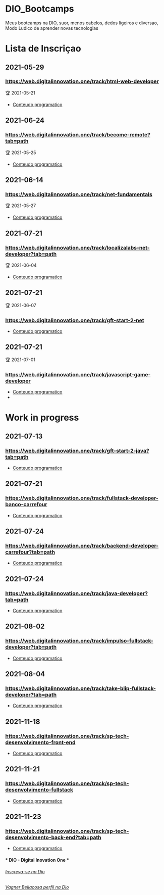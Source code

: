 # DIO_Bootcamps
Meus bootcamps na DIO, suor, menos cabelos, dedos ligeiros e diversao, Modo Ludico de aprender novas tecnologias

# Lista de Inscriçao

## 2021-05-29 
### https://web.digitalinnovation.one/track/html-web-developer 
:trophy: 2021-05-21
- [Conteudo programatico](HtmlWebDeveloper.md)

## 2021-06-24 
### https://web.digitalinnovation.one/track/become-remote?tab=path
:trophy: 2021-05-25
- [Conteudo programatico](BecomeRemote.md)

## 2021-06-14
### https://web.digitalinnovation.one/track/net-fundamentals
:trophy: 2021-05-27
- [Conteudo programatico](NetFundamentals.md)

## 2021-07-21
### https://web.digitalinnovation.one/track/localizalabs-net-developer?tab=path
:trophy: 2021-06-04
- [Conteudo programatico](LocalizaLabsNetDeveloper.md)

## 2021-07-21
:trophy: 2021-06-07
### https://web.digitalinnovation.one/track/gft-start-2-net
- [Conteudo programatico](GFTStar2DotNet.md)

## 2021-07-21
:trophy: 2021-07-01
### https://web.digitalinnovation.one/track/javascript-game-developer
- [Conteudo programatico](JavaScriptGameDeveloper.md)
- 
# Work in progress

## 2021-07-13
### https://web.digitalinnovation.one/track/gft-start-2-java?tab=path
- [Conteudo programatico](GFTStart2Java.md)

## 2021-07-21 
### https://web.digitalinnovation.one/track/fullstack-developer-banco-carrefour
- [Conteudo programatico](FullStackDeveloperBancoCarrefour.md)

## 2021-07-24
### https://web.digitalinnovation.one/track/backend-developer-carrefour?tab=path
- [Conteudo programatico](BackEndDeveloperCarrefour.md)

## 2021-07-24
### https://web.digitalinnovation.one/track/java-developer?tab=path
- [Conteudo programatico](JavaDeveloper.md)

## 2021-08-02
### https://web.digitalinnovation.one/track/impulso-fullstack-developer?tab=path
- [Conteudo programatico](ImpulsoFullStackDeveloper.md)

## 2021-08-04 
### https://web.digitalinnovation.one/track/take-blip-fullstack-developer?tab=path
- [Conteudo programatico](TakeBlipFullStackDeveloper.md)

## 2021-11-18 
### https://web.digitalinnovation.one/track/sp-tech-desenvolvimento-front-end
- [Conteudo programatico](SPTechDesenvolvimentoFrontEnd.md)

## 2021-11-21
### https://web.digitalinnovation.one/track/sp-tech-desenvolvimento-fullstack
- [Conteudo programatico](SPTechDesenvolvimentoFullStack.md)

## 2021-11-23
### https://web.digitalinnovation.one/track/sp-tech-desenvolvimento-back-end?tab=path
- [Conteudo programatico](SPTechDesenvolvimentoBackEnd.md)

#### * DIO - Digital Inovation One *
######  [Inscreva-se na Dio](https://digitalinnovation.one/sign-up?ref=R5J3ZLTIFS)  

######  [Vagner Bellacosa perfil na Dio](https://web.digitalinnovation.one/users/vagnerbellacosa?tab=achievements)  
